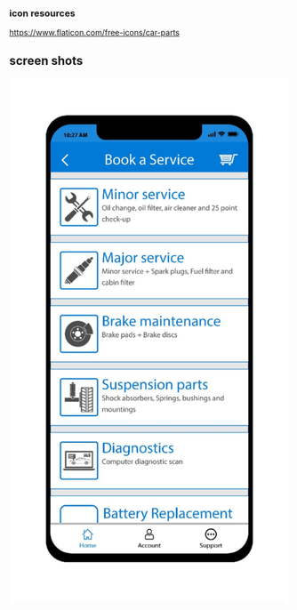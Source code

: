 ### icon resources 
https://www.flaticon.com/free-icons/car-parts



## screen shots 

![screenshot](images/imageone.jpeg)

